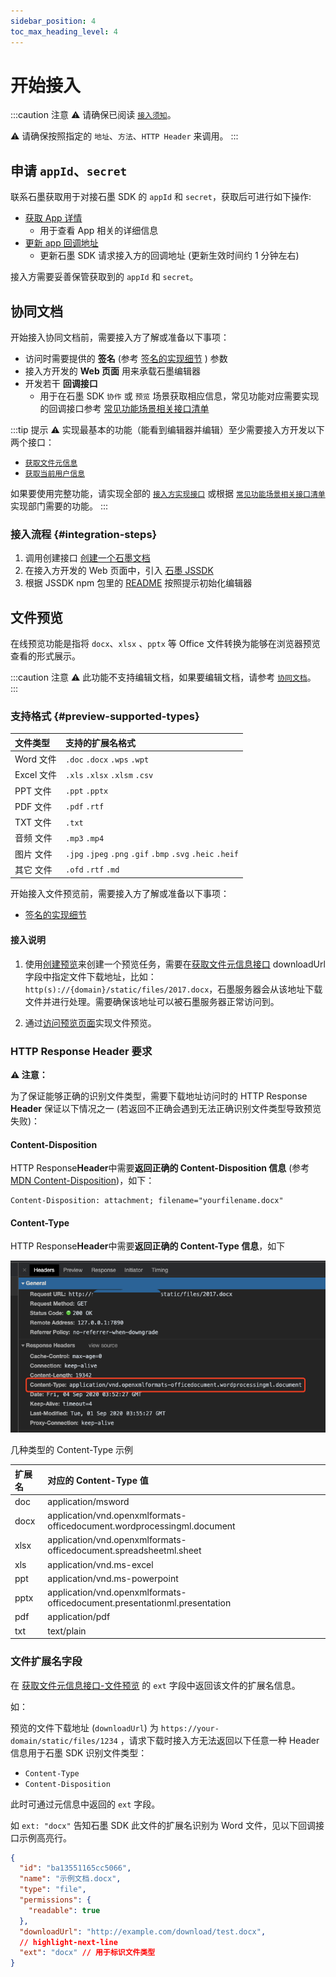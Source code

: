 ```yaml
---
sidebar_position: 4
toc_max_heading_level: 4
---
```


# 开始接入

:::caution 注意
⚠️ 请确保已阅读 [`接入须知`](./concepts/concepts.md#接入须知)。

⚠️ 请确保按照指定的 `地址`、`方法`、`HTTP Header` 来调用。
:::

## 申请 `appId`、`secret`

联系石墨获取用于对接石墨 SDK 的 `appId` 和 `secret`，获取后可进行如下操作:

- [获取 App 详情](./apis/edit.md#get-app-detail)
  - 用于查看 App 相关的详细信息
- [更新 app 回调地址](./apis/base.md#update-app-endpoint-url)
  - 更新石墨 SDK 请求接入方的回调地址 (更新生效时间约 1 分钟左右)

接入方需要妥善保管获取到的 `appId` 和 `secret`。

## 协同文档

开始接入协同文档前，需要接入方了解或准备以下事项：

- 访问时需要提供的 **签名** (参考 [签名的实现细节](./resources.md#签名) ) 参数
- 接入方开发的 **Web 页面** 用来承载石墨编辑器
- 开发若干 **回调接口**
  - 用于在石墨 SDK `协作` 或 `预览` 场景获取相应信息，常见功能对应需要实现的回调接口参考 [常见功能场景相关接口清单](./impl.md#features-api-list)

:::tip 提示
⚠️ 实现最基本的功能（能看到编辑器并编辑）至少需要接入方开发以下两个接口：

- [`获取文件元信息`](./impl.md#获取文件元信息-协同文档)
- [`获取当前用户信息`](./impl.md#获取当前用户信息)

如果要使用完整功能，请实现全部的 [`接入方实现接口`](./impl.md) 或根据 [`常见功能场景相关接口清单`](./impl.md#features-api-list) 实现部门需要的功能。
:::

### 接入流程 {#integration-steps}

1. 调用创建接口 [创建一个石墨文档](./apis/edit.md#create-collab-file)
2. 在接入方开发的 Web 页面中，引入 [石墨 JSSDK](./resources.md#js-sdk)
3. 根据 JSSDK npm 包里的 [README](https://www.npmjs.com/package/shimo-js-sdk) 按照提示初始化编辑器

## 文件预览

在线预览功能是指将 `docx`、`xlsx` 、`pptx` 等 Office 文件转换为能够在浏览器预览查看的形式展示。

:::caution 注意
⚠️ 此功能不支持编辑文档，如果要编辑文档，请参考 [`协同文档`](#协同文档)。
:::

### 支持格式 {#preview-supported-types}

| 文件类型   | 支持的扩展名格式                                           |
| :--------- | :--------------------------------------------------------- |
| Word 文件  | `.doc` `.docx` `.wps` `.wpt`                               |
| Excel 文件 | `.xls` `.xlsx` `.xlsm` `.csv`                              |
| PPT 文件   | `.ppt` `.pptx`                                             |
| PDF 文件   | `.pdf` `.rtf`                                              |
| TXT 文件   | `.txt`                                                     |
| 音频 文件  | `.mp3` `.mp4`                                              |
| 图片 文件  | `.jpg` `.jpeg` `.png` `.gif` `.bmp` `.svg` `.heic` `.heif` |
| 其它 文件  | `.ofd` `.rtf` `.md`                                        |

开始接入文件预览前，需要接入方了解或准备以下事项：

- [签名的实现细节](./resources.md#签名)

#### 接入说明

1. 使用[创建预览](./apis/edit.md#创建预览)来创建一个预览任务，需要在[获取文件元信息接口](./impl.md#获取文件元信息-文件预览) downloadUrl 字段中指定文件下载地址，比如：`http(s)://{domain}/static/files/2017.docx`，石墨服务器会从该地址下载文件并进行处理。需要确保该地址可以被石墨服务器正常访问到。

1. 通过[访问预览页面](./apis/edit.md#访问预览)实现文件预览。

### HTTP Response Header 要求

**⚠️ 注意：**

为了保证能够正确的识别文件类型，需要下载地址访问时的 HTTP Response **Header** 保证以下情况之一 (若返回不正确会遇到无法正确识别文件类型导致预览失败)：

#### Content-Disposition

HTTP Response**Header**中需要**返回正确的 Content-Disposition 信息** (参考 [MDN Content-Disposition](https://developer.mozilla.org/zh-CN/docs/Web/HTTP/Headers/Content-Disposition))，如下：

```
Content-Disposition: attachment; filename="yourfilename.docx"
```

#### Content-Type

HTTP Response**Header**中需要**返回正确的 Content-Type 信息**，如下

![图片](./img/sdk-preview-header.png)

几种类型的 Content-Type 示例

| 扩展名 | 对应的 Content-Type 值                                                    |
| :----- | :------------------------------------------------------------------------ |
| doc    | application/msword                                                        |
| docx   | application/vnd.openxmlformats-officedocument.wordprocessingml.document   |
| xlsx   | application/vnd.openxmlformats-officedocument.spreadsheetml.sheet         |
| xls    | application/vnd.ms-excel                                                  |
| ppt    | application/vnd.ms-powerpoint                                             |
| pptx   | application/vnd.openxmlformats-officedocument.presentationml.presentation |
| pdf    | application/pdf                                                           |
| txt    | text/plain                                                                |

### 文件扩展名字段

在 [获取文件元信息接口-文件预览](./impl.md#获取文件元信息-文件预览) 的 `ext` 字段中返回该文件的扩展名信息。

如：

预览的文件下载地址 (`downloadUrl`) 为 `https://your-domain/static/files/1234` ，请求下载时接入方无法返回以下任意一种 Header 信息用于石墨 SDK 识别文件类型：

- `Content-Type`
- `Content-Disposition`

此时可通过元信息中返回的 `ext` 字段。

如 `ext: "docx"` 告知石墨 SDK 此文件的扩展名识别为 Word 文件，见以下回调接口示例高亮行。

```json title="通过回调接口中的 ext 字段指定文件类型"
{
  "id": "ba13551165cc5066",
  "name": "示例文档.docx",
  "type": "file",
  "permissions": {
    "readable": true
  },
  "downloadUrl": "http://example.com/download/test.docx",
  // highlight-next-line
  "ext": "docx" // 用于标识文件类型
}
```
